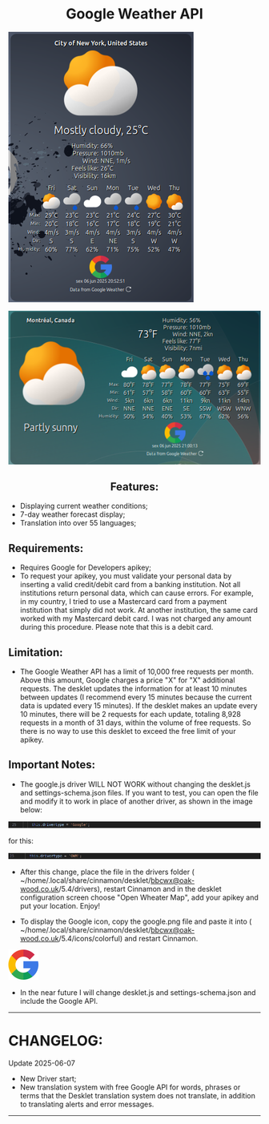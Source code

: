 <div align="center">

# Google Weather API

</div>

![BBCwx Desklet](https://github.com/naufragoweb/weather-drivers-bbcwx-oak-wood.co.uk/blob/main/%20Z-%20Images/google-weather1.png)

![BBCwx Desklet](https://github.com/naufragoweb/weather-drivers-bbcwx-oak-wood.co.uk/blob/main/%20Z-%20Images/google-weather2.png)


<div align="center">


## Features:


</div>

- Displaying current weather conditions;
- 7-day weather forecast display;
- Translation into over 55 languages;

## Requirements:

* Requires Google for Developers apikey;
* To request your apikey, you must validate your personal data by inserting a valid credit/debit card from a banking institution. Not all institutions return personal data, which can cause errors. For example, in my country, I tried to use a Mastercard card from a payment institution that simply did not work. At another institution, the same card worked with my Mastercard debit card. I was not charged any amount during this procedure. Please note that this is a debit card.

## Limitation:

* The Google Weather API has a limit of 10,000 free requests per month. Above this amount, Google charges a price "X" for "X" additional requests. The desklet updates the information for at least 10 minutes between updates (I recommend every 15 minutes because the current data is updated every 15 minutes). If the desklet makes an update every 10 minutes, there will be 2 requests for each update, totaling 8,928 requests in a month of 31 days, within the volume of free requests. So there is no way to use this desklet to exceed the free limit of your apikey.

## Important Notes:

* The google.js driver WILL NOT WORK without changing the desklet.js and settings-schema.json files. If you want to test, you can open the file and modify it to work in place of another driver, as shown in the image below:

![Google code](https://github.com/naufragoweb/weather-drivers-bbcwx-oak-wood.co.uk/blob/main/%20Z-%20Images/google-weather3.png)

for this:

![Google Code](https://github.com/naufragoweb/weather-drivers-bbcwx-oak-wood.co.uk/blob/main/%20Z-%20Images/google-weather4.png)

* After this change, place the file in the drivers folder ( ~/home/.local/share/cinnamon/desklet/bbcwx@oak-wood.co.uk/5.4/drivers), restart Cinnamon and in the desklet configuration screen choose "Open Wheater Map", add your apikey and put your location. Enjoy!

* To display the Google icon, copy the google.png file and paste it into ( ~/home/.local/share/cinnamon/desklet/bbcwx@oak-wood.co.uk/5.4/icons/colorful) and restart Cinnamon.

![Google image](https://github.com/naufragoweb/weather-drivers-bbcwx-oak-wood.co.uk/blob/main/Google_Weather/google.png)

* In the near future I will change desklet.js and settings-schema.json and include the Google API.

----------------------------------------------------------------------------------
# CHANGELOG:

Update 2025-06-07

* New Driver start;
* New translation system with free Google API for words, phrases or terms that the Desklet translation system does not translate, in addition to translating alerts and error messages.

-----------------------------------------------------------------------------------
